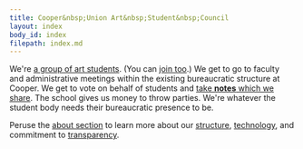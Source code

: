 ```yaml
---
title: Cooper&nbsp;Union Art&nbsp;Student&nbsp;Council
layout: index
body_id: index
filepath: index.md
---
```


We're [a group of art students](/people). (You can [join too](mailto:cuartcouncil@gmail.com?subject=Joining%20Art%20Student%20Council).) We get to go to faculty and administrative meetings within the existing bureaucratic structure at Cooper. We get to vote on behalf of students and [take **notes** which we share](/notes). The school gives us money to throw parties. We're whatever the student body needs their bureaucratic presence to be.

Peruse the [about section](/about) to learn more about our [structure](/about/committees), [technology](/about/this-site), and commitment to [transparency](/about/transparency).